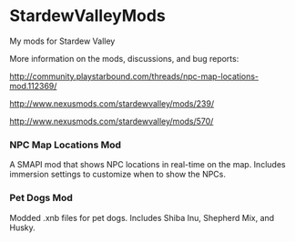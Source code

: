 # StardewValleyMods
My mods for Stardew Valley

More information on the mods, discussions, and bug reports:

http://community.playstarbound.com/threads/npc-map-locations-mod.112369/

http://www.nexusmods.com/stardewvalley/mods/239/

http://www.nexusmods.com/stardewvalley/mods/570/

### NPC Map Locations Mod
A SMAPI mod that shows NPC locations in real-time on the map. Includes immersion settings to customize when to show the NPCs.

### Pet Dogs Mod
Modded .xnb files for pet dogs. Includes Shiba Inu, Shepherd Mix, and Husky.







